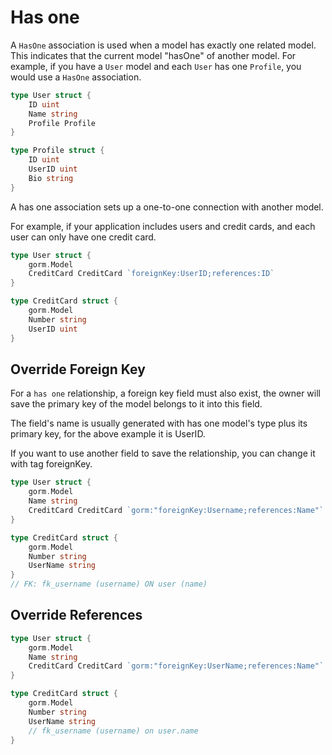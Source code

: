# Has one

A `HasOne` association is used when a model has exactly one related model. This indicates that the current model "hasOne" of another model. For example, if you have a `User` model and each `User` has one `Profile`, you would use a `HasOne` association.

```go
type User struct {
    ID uint
    Name string
    Profile Profile
}

type Profile struct {
    ID uint
    UserID uint
    Bio string
}
```

A has one association sets up a one-to-one connection with another model.

For example, if your application includes users and credit cards, and each user can only have one credit card.

```go
type User struct {
    gorm.Model
    CreditCard CreditCard `foreignKey:UserID;references:ID`
}

type CreditCard struct {
    gorm.Model
    Number string
    UserID uint
}
```

## Override Foreign Key

For a `has one` relationship, a foreign key field must also exist, the owner will save the primary key of the model belongs to it into this field.

The field's name is usually generated with has one model's type plus its primary key, for the above example it is UserID.

If you want to use another field to save the relationship, you can change it with tag foreignKey.

```go
type User struct {
    gorm.Model
    Name string
    CreditCard CreditCard `gorm:"foreignKey:Username;references:Name"`
}

type CreditCard struct {
    gorm.Model
    Number string
    UserName string
}
// FK: fk_username (username) ON user (name)
```

## Override References

```go
type User struct {
    gorm.Model
    Name string
    CreditCard CreditCard `gorm:"foreignKey:UserName;references:Name"`
}

type CreditCard struct {
    gorm.Model
    Number string
    UserName string
    // fk_username (username) on user.name
}
```
